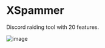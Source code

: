 # XSpammer

Discord raiding tool with 20 features.


![image](https://user-images.githubusercontent.com/68393764/151676901-8ca832af-b6fe-41f8-8670-7eac5bd6e942.png)
